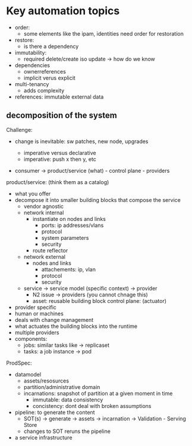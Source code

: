 # Key automation topics

- order: 
    - some elements like the ipam, identities need order for restoration
- restore:
    - is there a dependency
- immutability:
    - required delete/create iso update -> how do we know
- dependencies
    - ownerreferences
    - implicit verus explicit
- multi-tenancy
    - adds complexity
- references: immutable external data

## decomposition of the system

Challenge:
- change is inevitable: sw patches, new node, upgrades
    - imperative versus declarative
    - imperative: push x then y, etc

- consumer -> product/service (what) - control plane - providers

product/service: (think them as a catalog)
- what you offer
- decompose it into smaller building blocks that compose the service
    - vendor agnostic
    - network internal
        - instantiate on nodes and links
            - ports: ip addresses/vlans
            - protocol
            - system parameters
            - security
        - route reflector
    - network external
        - nodes and links
            - attachements: ip, vlan
            - protocol
            - security
    - service -> service model (specific context) -> provider
        - N2 issue -> providers (you cannot chnage this)
        - asset: reusable building block
control plane: (actuator)
- provider specific
- human or machines
- deals with change management
- what actuates the building blocks into the runtime
- multiple providers
- components:
    - jobs: similar tasks like -> replicaset
    - tasks: a job instance -> pod


ProdSpec:
- datamodel
    - assets/resosurces
    - partition/administrative domain
    - incarnations: snapshot of partition at a given moment in time
        - immutable: data consistency
        - concistency: dont deal with broken assumptions
- pipeline: to generate the content
    - SOT(s) -> generate -> assets -> incarnation -> Validation - Serving Store
    - changes to SOT reruns the pipeline
- a service infrastructure
